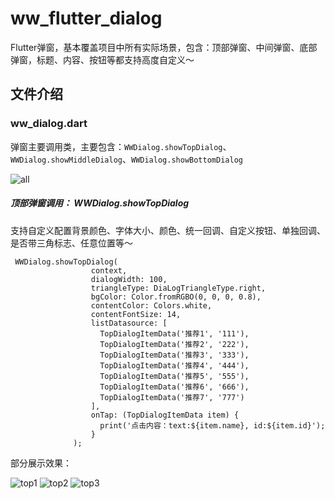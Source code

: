 # ww_flutter_dialog
Flutter弹窗，基本覆盖项目中所有实际场景，包含：顶部弹窗、中间弹窗、底部弹窗，标题、内容、按钮等都支持高度自定义～

## 文件介绍
### ww_dialog.dart
弹窗主要调用类，主要包含：`WWDialog.showTopDialog`、`WWDialog.showMiddleDialog`、`WWDialog.showBottomDialog`

![all](https://user-images.githubusercontent.com/12085000/123232444-be5c2b00-d50b-11eb-913b-78a3fbd7ebd1.png)

##### 顶部弹窗调用： WWDialog.showTopDialog
支持自定义配置背景颜色、字体大小、颜色、统一回调、自定义按钮、单独回调、是否带三角标志、任意位置等～
```
 WWDialog.showTopDialog(
                  context,
                  dialogWidth: 100,
                  triangleType: DiaLogTriangleType.right,
                  bgColor: Color.fromRGBO(0, 0, 0, 0.8),
                  contentColor: Colors.white,
                  contentFontSize: 14,
                  listDatasource: [
                    TopDialogItemData('推荐1', '111'),
                    TopDialogItemData('推荐2', '222'),
                    TopDialogItemData('推荐3', '333'),
                    TopDialogItemData('推荐4', '444'),
                    TopDialogItemData('推荐5', '555'),
                    TopDialogItemData('推荐6', '666'),
                    TopDialogItemData('推荐7', '777')
                  ],
                  onTap: (TopDialogItemData item) {
                    print('点击内容：text:${item.name}, id:${item.id}');
                  }
              );
```
部分展示效果：

![top1](https://user-images.githubusercontent.com/12085000/123232133-70472780-d50b-11eb-9c97-de56630a0af3.png)
![top2](https://user-images.githubusercontent.com/12085000/123232155-73daae80-d50b-11eb-88e4-27019e9d33fe.png)
![top3](https://user-images.githubusercontent.com/12085000/123232222-8523bb00-d50b-11eb-8c6f-99042e6c8f51.png)







